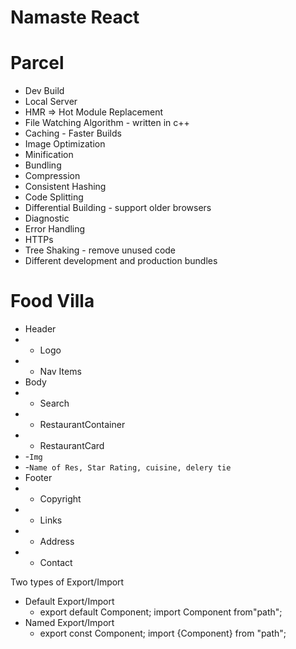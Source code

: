 # Namaste React

# Parcel

- Dev Build
- Local Server
- HMR => Hot Module Replacement
- File Watching Algorithm - written in c++
- Caching - Faster Builds
- Image Optimization
- Minification
- Bundling
- Compression
- Consistent Hashing
- Code Splitting
- Differential Building - support older browsers
- Diagnostic
- Error Handling
- HTTPs
- Tree Shaking - remove unused code
- Different development and production bundles

# Food Villa

- Header
- - Logo
- - Nav Items
- Body
- - Search
- - RestaurantContainer
- - RestaurantCard
- -`Img`
- -`Name of Res, Star Rating, cuisine, delery tie`
- Footer
- - Copyright
- - Links
- - Address
- - Contact

Two types of Export/Import

- Default Export/Import
  - export default Component; import Component from"path";
- Named Export/Import
  - export const Component; import {Component} from "path";
